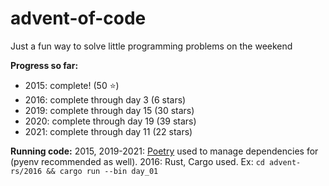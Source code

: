 # advent-of-code

Just a fun way to solve little programming problems on the weekend

**Progress so far:** 
* 2015: complete! (50 :star:)
* 2016: complete through day 3 (6 stars)
* 2019: complete through day 15 (30 stars)
* 2020: complete through day 19 (39 stars)
* 2021: complete through day 11 (22 stars)

**Running code:**
2015, 2019-2021: [Poetry](https://python-poetry.org) used to manage dependencies for (pyenv recommended as well).
2016: Rust, Cargo used. Ex: `cd advent-rs/2016 && cargo run --bin day_01`
